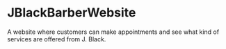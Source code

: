 # JBlackBarberWebsite
A website where customers can make appointments and see what kind of services are offered from J. Black. 
